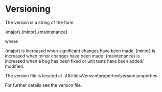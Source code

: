 
Versioning
==========

The version is a string of the form

{major}.{minor}.{maintenance}

where

{major} is increased when significant changes have been made.
[minor} is increased when minor changes have been made.
{maintenance} is increased when a bug has been fixed or unit tests have been added/ modified.


The version file is located at
.\Utilities\Version\properties\version.properties


For further details see the version file.

